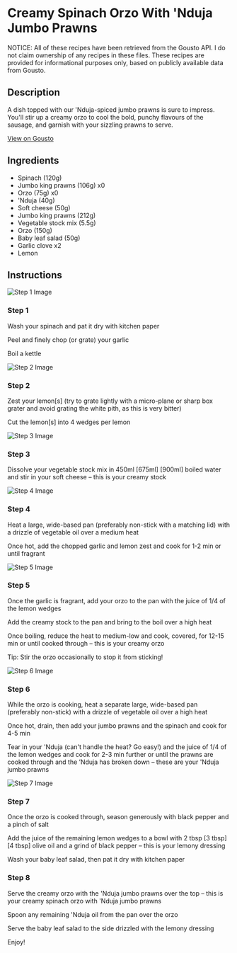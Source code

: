 # Creamy Spinach Orzo With 'Nduja Jumbo Prawns

NOTICE: All of these recipes have been retrieved from the Gousto API. I do not claim ownership of any recipes in these files. These recipes are provided for informational purposes only, based on publicly available data from Gousto.

## Description

A dish topped with our 'Nduja-spiced jumbo prawns is sure to impress. You'll stir up a creamy orzo to cool the bold, punchy flavours of the sausage, and garnish with your sizzling prawns to serve.

[View on Gousto](https://www.gousto.co.uk/recipes/cookbook/creamy-leek-orzo-with-nduja-jumbo-prawns)

## Ingredients

- Spinach (120g)
- Jumbo king prawns (106g) x0
- Orzo (75g) x0
-  'Nduja (40g)
- Soft cheese (50g)
- Jumbo king prawns (212g)
- Vegetable stock mix (5.5g)
- Orzo (150g)
- Baby leaf salad (50g)
- Garlic clove x2
- Lemon

## Instructions

![Step 1 Image](https://production-media.gousto.co.uk/cms/recipe-step-image/step-1-1612275842664-x200.jpg)

### Step 1

Wash your spinach and pat it dry with kitchen paper

Peel and finely chop (or grate) your garlic

Boil a kettle

![Step 2 Image](https://production-media.gousto.co.uk/cms/recipe-step-image/step-2-1612275848247-x200.jpg)

### Step 2

Zest your lemon[s] (try to grate lightly with a micro-plane or sharp box grater and avoid grating the white pith, as this is very bitter)

Cut the lemon[s] into 4 wedges per lemon

![Step 3 Image](https://production-media.gousto.co.uk/cms/recipe-step-image/step-3-1612275858562-x200.jpg)

### Step 3

Dissolve your vegetable stock mix in 450ml<span class="text-danger"> <span class="text-purple">[675ml]</span> [900ml] </span>boiled water and stir in your soft cheese – this is your creamy stock

![Step 4 Image](https://production-media.gousto.co.uk/cms/recipe-step-image/step-5-1612275867336-x200.jpg)

### Step 4

Heat a large, wide-based pan (preferably non-stick with a matching lid) with a drizzle of vegetable oil over a medium heat

Once hot, add the chopped garlic and lemon zest and cook for 1-2 min or until fragrant

![Step 5 Image](https://production-media.gousto.co.uk/cms/recipe-step-image/step-5-1612275883882-x200.jpg)

### Step 5

Once the garlic is fragrant, add your orzo to the pan with the juice of 1/4 of the lemon wedges

Add the creamy stock to the pan and bring to the boil over a high heat

Once boiling, reduce the heat to medium-low and cook, covered, for 12-15 min or until cooked through – this is your creamy orzo

Tip: Stir the orzo occasionally to stop it from sticking!

![Step 6 Image](https://production-media.gousto.co.uk/cms/recipe-step-image/step-6-1612275900772-x200.jpg)

### Step 6

While the orzo is cooking, heat a separate large, wide-based pan (preferably non-stick) with a drizzle of vegetable oil over a high heat

Once hot, drain, then add your jumbo prawns and the spinach and cook for 4-5 min

Tear in your 'Nduja (can't handle the heat? Go easy!) and the juice of 1/4 of the<span class="text-danger"> </span>lemon wedges and cook for 2-3 min further or until the prawns are cooked through and the ’Nduja has broken down – these are your 'Nduja jumbo prawns

![Step 7 Image](https://production-media.gousto.co.uk/cms/recipe-step-image/step-7-1612275927938-x200.jpg)

### Step 7

Once the orzo is cooked through, season generously with black pepper and a pinch of salt

Add the juice of the remaining lemon wedges to a bowl with 2 tbsp<span class="text-purple"> [3 tbsp]</span> <span class="text-danger">[4 tbsp]</span> olive oil and a grind of black pepper – this is your lemony dressing

Wash your baby leaf salad, then pat it dry with kitchen paper

### Step 8

Serve the creamy orzo with the 'Nduja jumbo prawns over the top – this is your creamy spinach orzo with 'Nduja jumbo prawns

Spoon any remaining 'Nduja oil from the pan over the orzo

Serve the baby leaf salad to the side drizzled with the lemony dressing

Enjoy!

